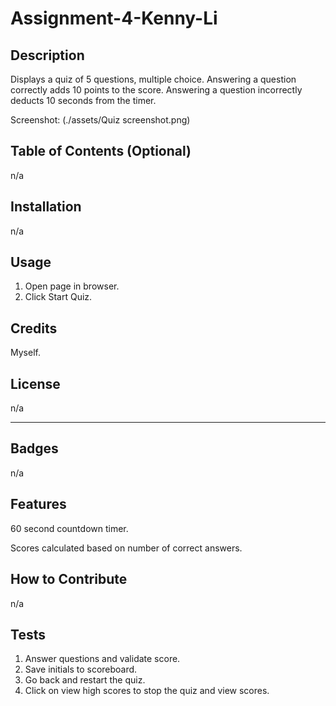 # Assignment-4-Kenny-Li

## Description

Displays a quiz of 5 questions, multiple choice.
Answering a question correctly adds 10 points to the score.
Answering a question incorrectly deducts 10 seconds from the timer.

Screenshot: (./assets/Quiz screenshot.png)


## Table of Contents (Optional)

n/a

## Installation

n/a

## Usage

1. Open page in browser.
2. Click Start Quiz.


## Credits

Myself.

## License

n/a

---


## Badges

n/a

## Features

60 second countdown timer.

Scores calculated based on number of correct answers.

## How to Contribute

n/a

## Tests

1. Answer questions and validate score.
2. Save initials to scoreboard.
3. Go back and restart the quiz.
4. Click on view high scores to stop the quiz and view scores.